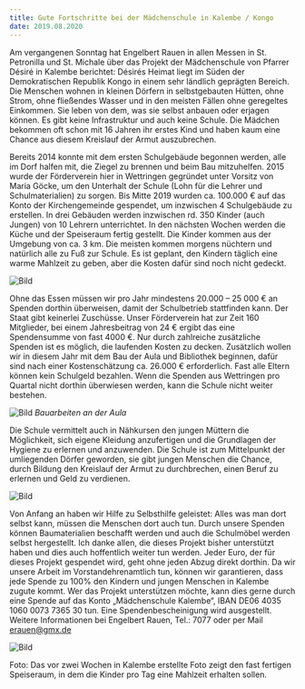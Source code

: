 ```yaml
---
title: Gute Fortschritte bei der Mädchenschule in Kalembe / Kongo
date: 2019.08.2020
---
```



Am vergangenen Sonntag hat Engelbert Rauen in allen Messen in St. Petronilla und St. Michale über das Projekt der Mädchenschule von Pfarrer Désiré in Kalembe berichtet:
Désirés Heimat liegt im Süden der Demokratischen Republik Kongo in einem sehr ländlich geprägten Bereich. Die Menschen wohnen in kleinen Dörfern in selbstgebauten Hütten, ohne Strom, ohne fließendes Wasser und in den meisten Fällen ohne geregeltes Einkommen. Sie leben von dem, was sie selbst anbauen oder erjagen können. Es gibt keine Infrastruktur und auch keine Schule. Die Mädchen bekommen oft schon mit 16 Jahren ihr erstes Kind und haben kaum eine Chance aus diesem Kreislauf der Armut auszubrechen.


<!-- more -->

Bereits 2014 konnte mit dem ersten Schulgebäude begonnen werden, alle im Dorf halfen mit, die Ziegel zu brennen und beim Bau mitzuhelfen. 2015 wurde der Förderverein hier in Wettringen gegründet unter Vorsitz von Maria Göcke, um den Unterhalt der Schule (Lohn für die Lehrer und Schulmaterialien) zu sorgen. Bis Mitte 2019 wurden ca. 100.000 € auf das Konto der Kirchengemeinde gespendet, um inzwischen 4 Schulgebäude zu erstellen. In drei Gebäuden werden inzwischen rd. 350 Kinder (auch Jungen)  von 10 Lehrern unterrichtet. In den nächsten Wochen werden die Küche und der Speiseraum fertig gestellt. Die Kinder kommen aus der Umgebung von ca. 3 km. Die meisten kommen morgens nüchtern und natürlich alle zu Fuß zur Schule. Es ist geplant, den Kindern täglich eine warme Mahlzeit zu geben, aber die Kosten dafür sind noch nicht gedeckt. 

![Bild](/images/Speisesaalzwei.jpg)

Ohne das Essen müssen wir pro Jahr mindestens 20.000 – 25 000 € an Spenden dorthin überweisen, damit der Schulbetrieb stattfinden kann. Der Staat gibt keinerlei Zuschüsse. Unser Förderverein hat zur Zeit 160 Mitglieder, bei einem Jahresbeitrag von 24 € ergibt das eine Spendensumme von fast 4000 €. Nur durch zahlreiche zusätzliche Spenden ist es möglich, die laufenden Kosten zu decken. Zusätzlich wollen wir in diesem Jahr mit dem Bau der Aula und Bibliothek beginnen, dafür sind nach einer Kostenschätzung ca. 26.000 € erforderlich. Fast alle Eltern können kein Schulgeld bezahlen. Wenn die Spenden aus Wettringen pro Quartal nicht dorthin überwiesen werden, kann die Schule nicht weiter bestehen.

![Bild](/images/Bauarbeiten_Aula.jpg)
*Bauarbeiten an der Aula*

Die Schule vermittelt auch in Nähkursen den jungen Müttern die Möglichkeit, sich eigene Kleidung anzufertigen und die Grundlagen der Hygiene zu erlernen und anzuwenden. Die Schule ist zum Mittelpunkt der umliegenden Dörfer geworden, sie gibt jungen Menschen die Chance, durch Bildung den Kreislauf der Armut zu durchbrechen, einen Beruf zu erlernen und Geld zu verdienen.

![Bild](/images/Nähkurse.jpg)

 Von Anfang an haben wir Hilfe zu Selbsthilfe geleistet: Alles was man dort selbst kann, müssen die Menschen dort auch tun. Durch unsere Spenden können Baumaterialien beschafft werden und auch die Schulmöbel werden selbst hergestellt.
Ich danke allen, die dieses Projekt bisher unterstützt haben und dies auch hoffentlich weiter tun werden. Jeder Euro, der für dieses Projekt gespendet wird, geht ohne jeden Abzug direkt dorthin.
Da wir unsere Arbeit im Vorstandehrenamtlich tun, können wir garantieren, dass jede Spende zu 100% den Kindern und jungen Menschen in Kalembe zugute kommt.
Wer das Projekt unterstützen möchte, kann dies gerne durch eine Spende auf das Konto „Mädchenschule Kalembe“, IBAN  DE06 4035 1060 0073 7365 30 tun. Eine Spendenbescheinigung wird ausgestellt. Weitere Informationen bei Engelbert Rauen, Tel.: 7077 oder per Mail erauen@gmx.de


![Bild](/images/Speisesaal.jpg)


Foto: Das vor zwei Wochen in Kalembe erstellte Foto zeigt den fast fertigen Speiseraum, in dem die Kinder pro Tag eine Mahlzeit erhalten sollen.



